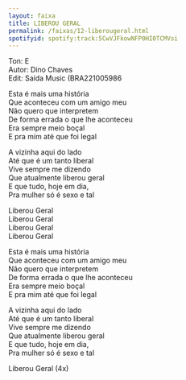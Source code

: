 ```yaml
---
layout: faixa
title: LIBEROU GERAL
permalink: /faixas/12-liberougeral.html
spotifyid: spotify:track:5CwVJFkowNFP0HI0TCMVsi
---
```


<p>Ton: E
<br>
Autor: Dino Chaves
<br>
Edit: Saída Music (BRA221005986</p>
  
<p>Esta é mais uma história
<br>
Que aconteceu com um amigo meu
<br>
Não quero que interpretem
<br>
De forma errada o que lhe aconteceu
<br>
Era sempre meio boçal
<br>
E pra mim até que foi legal</p>
 
<p>A vizinha aqui do lado
<br>
Até que é um tanto liberal
<br>
Vive sempre me dizendo
<br>
Que atualmente liberou geral
<br>
E que tudo, hoje em dia,
<br>
Pra mulher só é sexo e tal</p>
 
<p>Liberou Geral
<br>
Liberou Geral
<br>
Liberou Geral
<br>
Liberou Geral</p>
 
<p>Esta é mais uma história
<br>
Que aconteceu com um amigo meu
<br>
Não quero que interpretem
<br>
De forma errada o que lhe aconteceu
<br>
Era sempre meio boçal
<br>
E pra mim até que foi legal</p>
 
<p>A vizinha aqui do lado
<br>
Até que é um tanto liberal
<br>
Vive sempre me dizendo
<br>
Que atualmente liberou geral
<br>
E que tudo, hoje em dia,
<br>
Pra mulher só é sexo e tal</p>
 
Liberou Geral (4x)